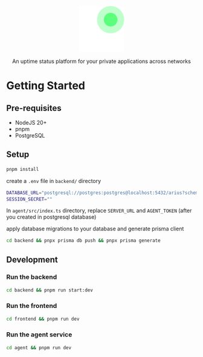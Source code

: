<p align="center"><img src="./docs/Logo.svg" width="120" alt="Nest Logo" />
</p>

<p align="center">An uptime status platform for your private applications across networks</p>

# Getting Started

## Pre-requisites

- NodeJS 20+
- pnpm
- PostgreSQL

## Setup 

```bash
pnpm install
```

create a `.env` file in `backend/` directory

```bash
DATABASE_URL="postgresql://postgres:postgres@localhost:5432/arius?schema=public"
SESSION_SECRET=""
```

In `agent/src/index.ts` directory, replace `SERVER_URL` and `AGENT_TOKEN` (after you created in postgresql database)

apply database migrations to your database and generate prisma client

```bash
cd backend && pnpx prisma db push && pnpx prisma generate
```

## Development

### Run the backend

```bash
cd backend && pnpm run start:dev
```

### Run the frontend

```bash
cd frontend && pnpm run dev
```

### Run the agent service

```bash
cd agent && pnpm run dev
```
